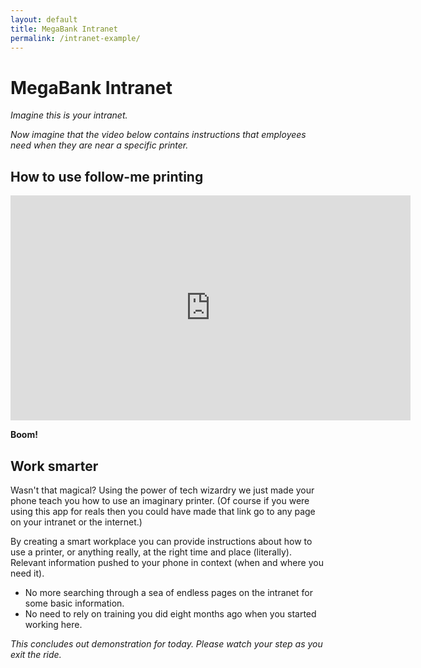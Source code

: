 ```yaml
---
layout: default
title: MegaBank Intranet
permalink: /intranet-example/
---
```


# MegaBank Intranet

<div class="txt-grey">
<p><em>Imagine this is your intranet.</em></p>
<p><em>Now imagine that the video below contains instructions that employees need when they are near a specific printer.</em></p>
</div>

## How to use follow-me printing

<iframe width="640" height="360" src="https://www.youtube-nocookie.com/embed/HrDulDYadAs?rel=0" frameborder="0" allowfullscreen></iframe>

**Boom!**

## Work smarter
Wasn't that magical? Using the power of tech wizardry we just made your phone teach you how to use an imaginary printer. (Of course if you were using this app for reals then you could have made that link go to any page on your intranet or the internet.)

By creating a smart workplace you can provide instructions about how to use a printer, or anything really, at the right time and place (literally). Relevant information pushed to your phone in context (when and where you need it).

* No more searching through a sea of endless pages on the intranet for some basic information.
* No need to rely on training you did eight months ago when you started working here.

<div class="txt-grey">
<p><em>This concludes out demonstration for today. Please watch your step as you exit the ride.</em></p>
</div>

<!--Plus, digital information is better because:

* it's easier to maintain
* it won't rip or fall off the wall
* it's not limited by the size of a piece of paper-->
